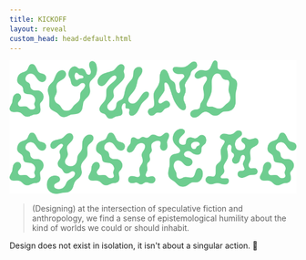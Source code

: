 ```yaml
---
title: KICKOFF
layout: reveal
custom_head: head-default.html
---
```

<!-- "#0056FF" data-background-gradient="linear-gradient(to bottom, #171c20d4, #466187)" -->
<section data-background-image="assets/images/AC76-0492.1.jpeg" data-background-opacity="0.3" data-state=header1>
<style>.header1 header:after { content: "\\'\\'≠.\\ • M/A/I/D • IKLECTIK"; }</style>
    <img src="assets/images/soundSysPicnic_g_al.png" />
</section>
<section data-background-color="#6ecd90" data-state=header1>
    <blockquote>
       (Designing) at the intersection of speculative fiction and anthropology, we find a sense of epistemological humility about the kind of worlds we could or should inhabit.
    </blockquote>
    <aside class="notes">
        Design does not exist in isolation, it isn't about a singular action. 📝
    </aside>
</section>